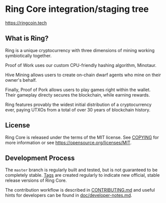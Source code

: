 Ring Core integration/staging tree
=====================================

https://ringcoin.tech

What is Ring?
----------------

Ring is a unique cryptocurrency with three dimensions of mining working symbiotically together.

Proof of Work uses our custom CPU-friendly hashing algorithm, Minotaur.

Hive Mining allows users to create on-chain dwarf agents who mine on their owner's behalf.

Finally, Proof of Pork allows users to play games right within the wallet. Their gameplay directy secures the blockchain, while earning rewards.

Ring features provably the widest initial distribution of a cryptocurrency ever, paying UTXOs from a total
of over 30 years of blockchain history.


License
-------

Ring Core is released under the terms of the MIT license. See [COPYING](COPYING) for more
information or see https://opensource.org/licenses/MIT.

Development Process
-------------------

The `master` branch is regularly built and tested, but is not guaranteed to be
completely stable. [Tags](https://github.com/litecoincash-project/ring/tags) are created
regularly to indicate new official, stable release versions of Ring Core.

The contribution workflow is described in [CONTRIBUTING.md](CONTRIBUTING.md)
and useful hints for developers can be found in [doc/developer-notes.md](doc/developer-notes.md).

